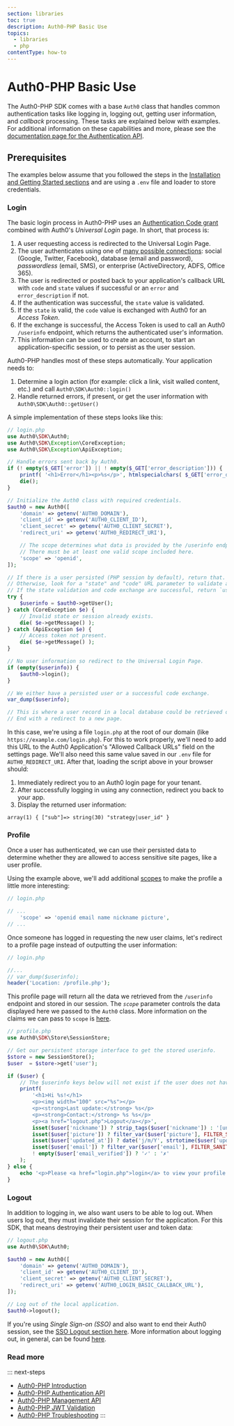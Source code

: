 ```yaml
---
section: libraries
toc: true
description: Auth0-PHP Basic Use
topics:
  - libraries
  - php
contentType: how-to
---
```


# Auth0-PHP Basic Use

The Auth0-PHP SDK comes with a base `Auth0` class that handles common authentication tasks like logging in, logging out, getting user information, and <dfn data-key="callback">callback</dfn> processing. These tasks are explained below with examples. For additional information on these capabilities and more, please see the [documentation page for the Authentication API](/libraries/auth0-php/authentication-api).

## Prerequisites

The examples below assume that you followed the steps in the [Installation and Getting Started sections](/libraries/auth0-php#installation) and are using a `.env` file and loader to store credentials.

### Login

The basic login process in Auth0-PHP uses an [Authentication Code grant](/api-auth/tutorials/authorization-code-grant) combined with Auth0's <dfn data-key="universal-login">Universal Login</dfn> page. In short, that process is:

1. A user requesting access is redirected to the Universal Login Page.
2. The user authenticates using one of [many possible connections](https://auth0.com/docs/identityproviders): social (Google, Twitter, Facebook), database (email and password), <dfn data-key="passwordless">passwordless</dfn> (email, SMS), or enterprise (ActiveDirectory, ADFS, Office 365).
3. The user is redirected or posted back to your application's callback URL with `code` and `state` values if successful or an `error` and `error_description` if not.
4. If the authentication was successful, the `state` value is validated.
5. If the `state` is valid, the `code` value is exchanged with Auth0 for an <dfn data-key="access-token">Access Token</dfn>.
6. If the exchange is successful, the Access Token is used to call an Auth0 `/userinfo` endpoint, which returns the authenticated user's information.
7. This information can be used to create an account, to start an application-specific session, or to persist as the user session.

Auth0-PHP handles most of these steps automatically. Your application needs to:

1. Determine a login action (for example: click a link, visit walled content, etc.) and call  `Auth0\SDK\Auth0::login()`
2. Handle returned errors, if present, or get the user information with `Auth0\SDK\Auth0::getUser()`

A simple implementation of these steps looks like this:

```php
// login.php
use Auth0\SDK\Auth0;
use Auth0\SDK\Exception\CoreException;
use Auth0\SDK\Exception\ApiException;

// Handle errors sent back by Auth0.
if (! empty($_GET['error']) || ! empty($_GET['error_description'])) {
    printf( '<h1>Error</h1><p>%s</p>', htmlspecialchars( $_GET['error_description'] ) );
    die();
}

// Initialize the Auth0 class with required credentials.
$auth0 = new Auth0([
    'domain' => getenv('AUTH0_DOMAIN'),
    'client_id' => getenv('AUTH0_CLIENT_ID'),
    'client_secret' => getenv('AUTH0_CLIENT_SECRET'),
    'redirect_uri' => getenv('AUTH0_REDIRECT_URI'),

    // The scope determines what data is provided by the /userinfo endpoint.
    // There must be at least one valid scope included here.
    'scope' => 'openid',
]);

// If there is a user persisted (PHP session by default), return that.
// Otherwise, look for a "state" and "code" URL parameter to validate and exchange.
// If the state validation and code exchange are successful, return `userinfo`.
try {
    $userinfo = $auth0->getUser();
} catch (CoreException $e) {
    // Invalid state or session already exists.
    die( $e->getMessage() );
} catch (ApiException $e) {
    // Access token not present.
    die( $e->getMessage() );
}

// No user information so redirect to the Universal Login Page.
if (empty($userinfo)) {
    $auth0->login();
}

// We either have a persisted user or a successful code exchange.
var_dump($userinfo);

// This is where a user record in a local database could be retrieved or created.
// End with a redirect to a new page.
```

In this case, we're using a file `login.php` at the root of our domain (like `https://example.com/login.php`). For this to work properly, we'll need to add this URL to the Auth0 Application's "Allowed Callback URLs" field on the settings page. We'll also need this same value saved in our `.env` file for `AUTH0_REDIRECT_URI`. After that, loading the script above in your browser should:

1. Immediately redirect you to an Auth0 login page for your tenant.
2. After successfully logging in using any connection, redirect you back to your app.
3. Display the returned user information:

```
array(1) { ["sub"]=> string(30) "strategy|user_id" }
```

### Profile

Once a user has authenticated, we can use their persisted data to determine whether they are allowed to access sensitive site pages, like a user profile.

Using the example above, we'll add additional [scopes](/api-auth/tutorials/adoption/scope-custom-claims) to make the profile a little more interesting:

```php
// login.php

// ...
    'scope' => 'openid email name nickname picture',
// ...
```

Once someone has logged in requesting the new user claims, let's redirect to a profile page instead of outputting the user information:


```php
// login.php

//...
// var_dump($userinfo);
header('Location: /profile.php');
```

This profile page will return all the data we retrieved from the `/userinfo` endpoint and stored in our session. The <dfn data-key="scope">`scope`</dfn> parameter controls the data displayed here we passed to the `Auth0` class. More information on the claims we can pass to `scope` is [here](/api-auth/tutorials/adoption/scope-custom-claims).


```php
// profile.php
use Auth0\SDK\Store\SessionStore;

// Get our persistent storage interface to get the stored userinfo.
$store = new SessionStore();
$user  = $store->get('user');

if ($user) {
    // The $userinfo keys below will not exist if the user does not have that data.
    printf(
        '<h1>Hi %s!</h1>
        <p><img width="100" src="%s"></p>
        <p><strong>Last update:</strong> %s</p>
        <p><strong>Contact:</strong> %s %s</p>
        <p><a href="logout.php">Logout</a></p>',
        isset($user['nickname']) ? strip_tags($user['nickname']) : '[unknown]',
        isset($user['picture']) ? filter_var($user['picture'], FILTER_SANITIZE_URL) : 'https://gravatar.com/avatar/',
        isset($user['updated_at']) ? date('j/m/Y', strtotime($user['updated_at'])) : '[unknown]',
        isset($user['email']) ? filter_var($user['email'], FILTER_SANITIZE_EMAIL) : '[unknown]',
        ! empty($user['email_verified']) ? '✓' : '✗'
    );
} else {
    echo '<p>Please <a href="login.php">login</a> to view your profile.</p>';
}
```

### Logout

In addition to logging in, we also want users to be able to log out. When users log out, they must invalidate their session for the application. For this SDK, that means destroying their persistent user and token data:

```php
// logout.php
use Auth0\SDK\Auth0;

$auth0 = new Auth0([
    'domain' => getenv('AUTH0_DOMAIN'),
    'client_id' => getenv('AUTH0_CLIENT_ID'),
    'client_secret' => getenv('AUTH0_CLIENT_SECRET'),
    'redirect_uri' => getenv('AUTH0_LOGIN_BASIC_CALLBACK_URL'),
]);

// Log out of the local application.
$auth0->logout();
```

If you're using <dfn data-key="single-sign-on">Single Sign-on (SSO)</dfn> and also want to end their Auth0 session, see the [SSO Logout section here](/libraries/auth0-php/authentication-api#sso-logout). More information about logging out, in general, can be found [here](/logout).

### Read more

::: next-steps
* [Auth0-PHP Introduction](/libraries/auth0-php)
* [Auth0-PHP Authentication API](/libraries/auth0-php/authentication-api)
* [Auth0-PHP Management API](/libraries/auth0-php/management-api)
* [Auth0-PHP JWT Validation](/libraries/auth0-php/jwt-validation)
* [Auth0-PHP Troubleshooting](/libraries/auth0-php/troubleshooting)
:::
